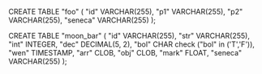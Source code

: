 
CREATE TABLE "foo" (
  "id" VARCHAR(255),
  "p1" VARCHAR(255),
  "p2" VARCHAR(255),
  "seneca" VARCHAR(255)
);

CREATE TABLE "moon_bar" (
  "id" VARCHAR(255),
  "str" VARCHAR(255),
  "int" INTEGER,
  "dec" DECIMAL(5, 2),
  "bol" CHAR check ("bol" in ('T','F')),
  "wen" TIMESTAMP,
  "arr" CLOB,
  "obj" CLOB,
  "mark" FLOAT,
  "seneca" VARCHAR(255)
);